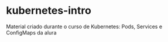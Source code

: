 # kubernetes-intro
Material criado durante o curso de Kubernetes: Pods, Services e ConfigMaps da alura
